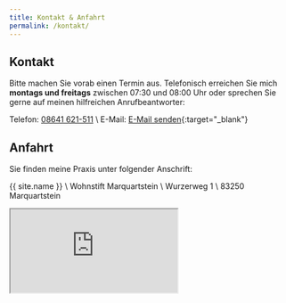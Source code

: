 ```yaml
---
title: Kontakt & Anfahrt
permalink: /kontakt/
---
```


## Kontakt

Bitte machen Sie vorab einen Termin aus. Telefonisch erreichen Sie mich **montags und freitags**
zwischen 07:30 und 08:00 Uhr oder sprechen Sie gerne auf meinen hilfreichen Anrufbeantworter:

Telefon: [08641 621-511](tel:+498641621511) \\
E-Mail: [E-Mail senden](mailto:info@heilkundepraxis-steil.de){:target="\_blank"}

## Anfahrt

Sie finden meine Praxis unter folgender Anschrift:

{{ site.name }} \\
Wohnstift Marquartstein \\
Wurzerweg 1 \\
83250 Marquartstein

<iframe class="google-maps" src="https://www.google.com/maps/embed?pb=!1m18!1m12!1m3!1d2682.1309207235145!2d12.45674741643154!3d47.75951487919503!2m3!1f0!2f0!3f0!3m2!1i1024!2i768!4f13.1!3m3!1m2!1s0x4776699d5d2c9157%3A0xb7772800bf1b959a!2sWurzerweg%201%2C%2083250%20Marquartstein!5e0!3m2!1sde!2sde!4v1629965789220!5m2!1sde!2sde" allowfullscreen="" loading="lazy"></iframe>
